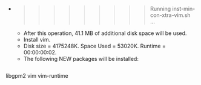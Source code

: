 * >>>>>>>>> Running inst-min-con-xtra-vim.sh ...
  * After this operation, 41.1 MB of additional disk space will be used.
  * Install vim.
  * Disk size = 4175248K. Space Used = 53020K. Runtime = 00:00:00:02.
  * The following NEW packages will be installed:
  ```bash
libgpm2 vim vim-runtime
  ```
